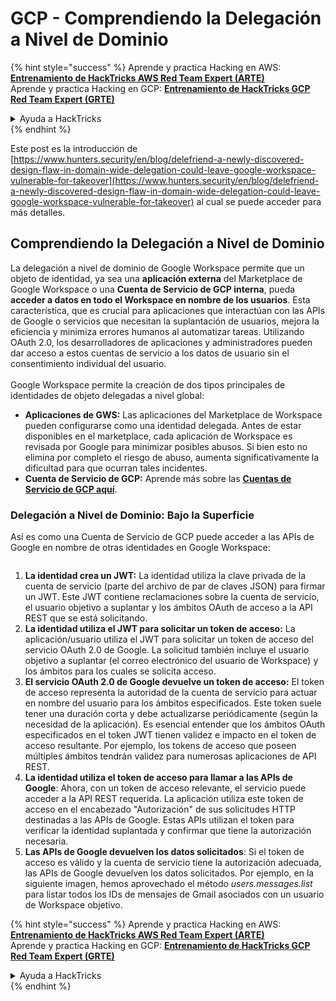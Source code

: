 # GCP - Comprendiendo la Delegación a Nivel de Dominio

{% hint style="success" %}
Aprende y practica Hacking en AWS: <img src="/.gitbook/assets/image.png" alt="" data-size="line">[**Entrenamiento de HackTricks AWS Red Team Expert (ARTE)**](https://training.hacktricks.xyz/courses/arte)<img src="/.gitbook/assets/image.png" alt="" data-size="line">\
Aprende y practica Hacking en GCP: <img src="/.gitbook/assets/image (2).png" alt="" data-size="line">[**Entrenamiento de HackTricks GCP Red Team Expert (GRTE)**<img src="/.gitbook/assets/image (2).png" alt="" data-size="line">](https://training.hacktricks.xyz/courses/grte)

<details>

<summary>Ayuda a HackTricks</summary>

* Revisa los [**planes de suscripción**](https://github.com/sponsors/carlospolop)!
* **Únete al** 💬 [**grupo de Discord**](https://discord.gg/hRep4RUj7f) o al [**grupo de telegram**](https://t.me/peass) o **síguenos** en **Twitter** 🐦 [**@hacktricks\_live**](https://twitter.com/hacktricks\_live)**.**
* **Comparte trucos de hacking enviando PRs a los repositorios de** [**HackTricks**](https://github.com/carlospolop/hacktricks) y [**HackTricks Cloud**](https://github.com/carlospolop/hacktricks-cloud).

</details>
{% endhint %}

Este post es la introducción de [https://www.hunters.security/en/blog/delefriend-a-newly-discovered-design-flaw-in-domain-wide-delegation-could-leave-google-workspace-vulnerable-for-takeover](https://www.hunters.security/en/blog/delefriend-a-newly-discovered-design-flaw-in-domain-wide-delegation-could-leave-google-workspace-vulnerable-for-takeover) al cual se puede acceder para más detalles.

## **Comprendiendo la Delegación a Nivel de Dominio**

La delegación a nivel de dominio de Google Workspace permite que un objeto de identidad, ya sea una **aplicación externa** del Marketplace de Google Workspace o una **Cuenta de Servicio de GCP interna**, pueda **acceder a datos en todo el Workspace en nombre de los usuarios**. Esta característica, que es crucial para aplicaciones que interactúan con las APIs de Google o servicios que necesitan la suplantación de usuarios, mejora la eficiencia y minimiza errores humanos al automatizar tareas. Utilizando OAuth 2.0, los desarrolladores de aplicaciones y administradores pueden dar acceso a estos cuentas de servicio a los datos de usuario sin el consentimiento individual del usuario.\
\
Google Workspace permite la creación de dos tipos principales de identidades de objeto delegadas a nivel global:

* **Aplicaciones de GWS:** Las aplicaciones del Marketplace de Workspace pueden configurarse como una identidad delegada. Antes de estar disponibles en el marketplace, cada aplicación de Workspace es revisada por Google para minimizar posibles abusos. Si bien esto no elimina por completo el riesgo de abuso, aumenta significativamente la dificultad para que ocurran tales incidentes.
* **Cuenta de Servicio de GCP:** Aprende más sobre las [**Cuentas de Servicio de GCP aquí**](../gcp-basic-information/#service-accounts).

### **Delegación a Nivel de Dominio: Bajo la Superficie**

Así es como una Cuenta de Servicio de GCP puede acceder a las APIs de Google en nombre de otras identidades en Google Workspace:

<figure><img src="../../../.gitbook/assets/image (58).png" alt=""><figcaption></figcaption></figure>

1. **La identidad crea un JWT:** La identidad utiliza la clave privada de la cuenta de servicio (parte del archivo de par de claves JSON) para firmar un JWT. Este JWT contiene reclamaciones sobre la cuenta de servicio, el usuario objetivo a suplantar y los ámbitos OAuth de acceso a la API REST que se está solicitando.
2. **La identidad utiliza el JWT para solicitar un token de acceso:** La aplicación/usuario utiliza el JWT para solicitar un token de acceso del servicio OAuth 2.0 de Google. La solicitud también incluye el usuario objetivo a suplantar (el correo electrónico del usuario de Workspace) y los ámbitos para los cuales se solicita acceso.
3. **El servicio OAuth 2.0 de Google devuelve un token de acceso:** El token de acceso representa la autoridad de la cuenta de servicio para actuar en nombre del usuario para los ámbitos especificados. Este token suele tener una duración corta y debe actualizarse periódicamente (según la necesidad de la aplicación). Es esencial entender que los ámbitos OAuth especificados en el token JWT tienen validez e impacto en el token de acceso resultante. Por ejemplo, los tokens de acceso que poseen múltiples ámbitos tendrán validez para numerosas aplicaciones de API REST.
4. **La identidad utiliza el token de acceso para llamar a las APIs de Google**: Ahora, con un token de acceso relevante, el servicio puede acceder a la API REST requerida. La aplicación utiliza este token de acceso en el encabezado "Autorización" de sus solicitudes HTTP destinadas a las APIs de Google. Estas APIs utilizan el token para verificar la identidad suplantada y confirmar que tiene la autorización necesaria.
5. **Las APIs de Google devuelven los datos solicitados**: Si el token de acceso es válido y la cuenta de servicio tiene la autorización adecuada, las APIs de Google devuelven los datos solicitados. Por ejemplo, en la siguiente imagen, hemos aprovechado el método _users.messages.list_ para listar todos los IDs de mensajes de Gmail asociados con un usuario de Workspace objetivo.

{% hint style="success" %}
Aprende y practica Hacking en AWS: <img src="/.gitbook/assets/image.png" alt="" data-size="line">[**Entrenamiento de HackTricks AWS Red Team Expert (ARTE)**](https://training.hacktricks.xyz/courses/arte)<img src="/.gitbook/assets/image.png" alt="" data-size="line">\
Aprende y practica Hacking en GCP: <img src="/.gitbook/assets/image (2).png" alt="" data-size="line">[**Entrenamiento de HackTricks GCP Red Team Expert (GRTE)**<img src="/.gitbook/assets/image (2).png" alt="" data-size="line">](https://training.hacktricks.xyz/courses/grte)

<details>

<summary>Ayuda a HackTricks</summary>

* Revisa los [**planes de suscripción**](https://github.com/sponsors/carlospolop)!
* **Únete al** 💬 [**grupo de Discord**](https://discord.gg/hRep4RUj7f) o al [**grupo de telegram**](https://t.me/peass) o **síguenos** en **Twitter** 🐦 [**@hacktricks\_live**](https://twitter.com/hacktricks\_live)**.**
* **Comparte trucos de hacking enviando PRs a los repositorios de** [**HackTricks**](https://github.com/carlospolop/hacktricks) y [**HackTricks Cloud**](https://github.com/carlospolop/hacktricks-cloud).

</details>
{% endhint %}
